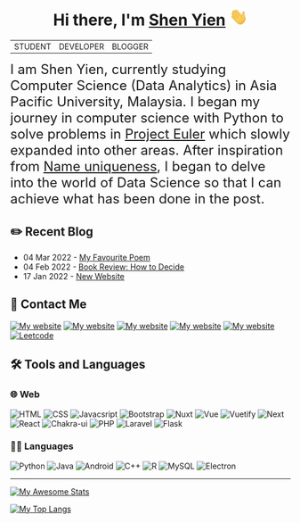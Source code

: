 <h1 align="center">Hi there, I'm <a href="https://shenyien.cyou/" target="_blank">Shen Yien</a> <img
src="https://github.com/HohShenYien/HohShenYien/raw/main/res/Hi.gif" height="32" /></h1>

<div align="center">
    <table style="border-collapse:collapse;">
        <tr>
            <td>STUDENT</td>
            <td>DEVELOPER</td>
            <td>BLOGGER</td>
        </tr>
    </table>
</div>

<div style="font-size: 24px !important;">
I am Shen Yien, currently studying Computer Science (Data Analytics) in Asia Pacific University, Malaysia. I began my journey in computer science with Python to solve 
    problems in <a href="https://projecteuler.net/" target="_blank">Project Euler</a> which slowly expanded into other areas. 
    After inspiration from <a href="https://towardsdatascience.com/names-uniqueness-2a7cbd449447" target="_blank">Name uniqueness</a>, 
    I began to delve into the world of Data Science so that I can achieve what has been done in the post. 
</div>
    
## ✏️ Recent Blog
    
- 04 Mar 2022 - <a href="https://shenyien.cyou/blog/my-favorite-poem" target="_blank">My Favourite Poem</a>
- 04 Feb 2022 - <a href="https://shenyien.cyou/blog/how-to-decide" target="_blank">Book Review: How to Decide</a>
- 17 Jan 2022 - <a href="https://shenyien.cyou/blog/new-website" target="_blank">New Website</a>

## 📱 Contact Me

[![My website](https://img.shields.io/badge/Gmail-D14836?style=for-the-badge&logo=gmail&logoColor=white)](mailto:hohshenyien@gmail.com)
[![My website](https://img.shields.io/badge/LinkedIn-0077B5?style=for-the-badge&logo=linkedin&logoColor=white)](https://www.linkedin.com/in/shen-yien-hoh-849988166/)
[![My website](https://img.shields.io/badge/Facebook-1877F2?style=for-the-badge&logo=facebook&logoColor=white)](https://www.facebook.com/wenwen.hoh/)
[![My website](https://img.shields.io/badge/GitHub-100000?style=for-the-badge&logo=github&logoColor=white)](https://github.com/HohShenYien)
[![My website](https://img.shields.io/badge/website-000000?style=for-the-badge&logo=About.me&logoColor=white)](https://shenyien.cyou)
[![Leetcode](https://img.shields.io/badge/-LeetCode-FFA116?style=for-the-badge&logo=LeetCode&logoColor=black)](https://leetcode.com/ShenYien/)

## 🛠 Tools and Languages

### 🌐 Web

![HTML](https://img.shields.io/badge/HTML5-E34F26?style=for-the-badge&logo=html5&logoColor=white)
![CSS](https://img.shields.io/badge/CSS3-1572B6?style=for-the-badge&logo=css3&logoColor=white)
![Javacsript](https://img.shields.io/badge/JavaScript-323330?style=for-the-badge&logo=javascript&logoColor=F7DF1E)
![Bootstrap](https://img.shields.io/badge/Bootstrap-563D7C?style=for-the-badge&logo=bootstrap&logoColor=white)
![Nuxt](https://img.shields.io/badge/nuxt.js-00C58E?style=for-the-badge&logo=nuxtdotjs&logoColor=white)
![Vue](https://img.shields.io/badge/Vue.js-35495E?style=for-the-badge&logo=vuedotjs&logoColor=4FC08D)
![Vuetify](https://img.shields.io/badge/Vuetify-1867C0?style=for-the-badge&logo=vuetify&logoColor=white)
![Next](https://img.shields.io/badge/next.js-000000?style=for-the-badge&logo=nextdotjs&logoColor=white)
![React](https://img.shields.io/badge/React-20232A?style=for-the-badge&logo=react&logoColor=61DAFB)
![Chakra-ui](https://img.shields.io/badge/Chakra--UI-319795?style=for-the-badge&logo=chakra-ui&logoColor=white)
![PHP](https://img.shields.io/badge/PHP-777BB4?style=for-the-badge&logo=php&logoColor=white)
![Laravel](https://img.shields.io/badge/Laravel-FF2D20?style=for-the-badge&logo=laravel&logoColor=white)
![Flask](https://img.shields.io/badge/Flask-000000?style=for-the-badge&logo=flask&logoColor=white)

### 👩‍💻 Languages

![Python](https://img.shields.io/badge/Python-FFD43B?style=for-the-badge&logo=python&logoColor=blue)
![Java](https://img.shields.io/badge/Java-ED8B00?style=for-the-badge&logo=java&logoColor=white)
![Android](https://img.shields.io/badge/Android-3DDC84?style=for-the-badge&logo=android&logoColor=white)
![C++](https://img.shields.io/badge/C%2B%2B-00599C?style=for-the-badge&logo=c%2B%2B&logoColor=white)
![R](https://img.shields.io/badge/R-276DC3?style=for-the-badge&logo=r&logoColor=white)
![MySQL](https://img.shields.io/badge/MySQL-005C84?style=for-the-badge&logo=mysql&logoColor=white)
![Electron](https://img.shields.io/badge/Electron-2B2E3A?style=for-the-badge&logo=electron&logoColor=9FEAF9)

<hr/>

[![My Awesome Stats](https://awesome-github-stats.azurewebsites.net/user-stats/HohShenYien?cardType=level&theme=ocean-dark)](https://git.io/awesome-stats-card)

[![My Top Langs](https://github-readme-stats.vercel.app/api/top-langs/?username=HohShenYien&show_icons=true&theme=aura&layout=compact)](https://github.com/HohShenYien)
